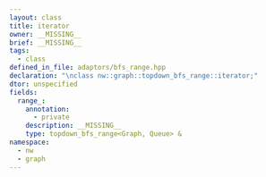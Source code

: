 ```yaml
---
layout: class
title: iterator
owner: __MISSING__
brief: __MISSING__
tags:
  - class
defined_in_file: adaptors/bfs_range.hpp
declaration: "\nclass nw::graph::topdown_bfs_range::iterator;"
dtor: unspecified
fields:
  range_:
    annotation:
      - private
    description: __MISSING__
    type: topdown_bfs_range<Graph, Queue> &
namespace:
  - nw
  - graph
---
```


```{index}  iterator
```

